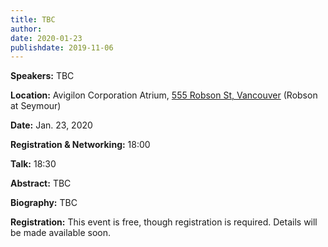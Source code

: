 ```yaml
---
title: TBC
author: 
date: 2020-01-23
publishdate: 2019-11-06
---
```

**Speakers:** TBC

**Location:** Avigilon Corporation Atrium, [555 Robson St, Vancouver](https://goo.gl/maps/6mHjCucr32sv4jv97) (Robson at Seymour)

**Date:** Jan. 23, 2020

**Registration & Networking:** 18:00 

**Talk:** 18:30 

**Abstract:** 
TBC

**Biography:**
TBC



**Registration:** 
This event is free, though registration is required. Details will be made available soon.
